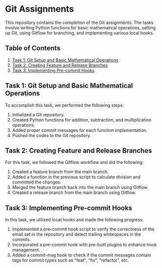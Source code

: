 # Git Assignments

This repository contains the completion of the Git assignments. The tasks involve writing Python functions for basic mathematical operations, setting up Git, using Gitflow for branching, and implementing various local hooks.

## Table of Contents
1. [Task 1: Git Setup and Basic Mathematical Operations](#task-1-git-setup-and-basic-mathematical-operations)
2. [Task 2: Creating Feature and Release Branches](#task-2-creating-feature-and-release-branches)
3. [Task 3: Implementing Pre-commit Hooks](#task-3-implementing-pre-commit-hooks)

## Task 1: Git Setup and Basic Mathematical Operations

To accomplish this task, we performed the following steps:

1. Initialized a Git repository.
2. Created Python functions for addition, subtraction, and multiplication operations.
3. Added proper commit messages for each function implementation.
4. Pushed the codes to the Git repository.

## Task 2: Creating Feature and Release Branches

For this task, we followed the Gitflow workflow and did the following:

1. Created a feature branch from the main branch.
2. Added a function in the previous script to calculate division and committed the changes.
3. Merged the feature branch back into the main branch using Gitflow.
4. Created a release branch from the main branch using Gitflow.

## Task 3: Implementing Pre-commit Hooks

In this task, we utilized local hooks and made the following progress:

1. Implemented a pre-commit hook script to verify the correctness of the email set in the repository and detect trailing whitespaces in the commits.
2. Incorporated a pre-commit hook with pre-built plugins to enhance hook management.
3. Added a commit-msg hook to check if the commit messages contain tags for commit types such as "feat", "fix", "refactor", etc.



